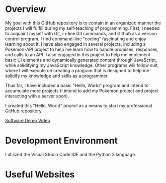# Overview

My goal with this GitHub repository is to contain in an organized manner the projects I will fulfill during my self-teaching of programming. First, I needed to acquaint myself with Git, in-line Git commands, and Github as a version control program. I find command-line "coding" fascinating and enjoy learning about it. I have also engaged in several projects, including a Pokemon-API project to help me learn how to handle promises, responses, and calls to an API. I also engaged in this project to help me implement basic UI elements and dynamically generated content through JavaScript, while solidifying my JavaScript knowledge. Other programs will follow suit, where I will execute on creating a program that is designed to help me solidify my knowledge and skills as a programmer. 

Thus far, I have included a basic "Hello, World" program and intend to accumulate more projects (I intend to add my Pokemon project and project interacting with a server soon).

I created this "Hello, World" project as a means to start my professional GitHub repository.

[Software Demo Video](https://youtu.be/weuPeVi6F74)

# Development Environment

I utilized the Visual Studio Code IDE and the Python 3 language.

# Useful Websites